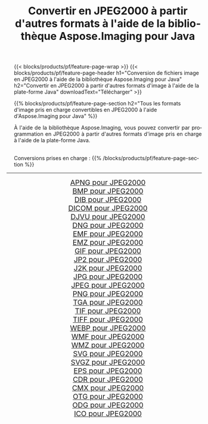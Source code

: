 ﻿---
title: Convertir en JPEG2000 à partir d'autres formats à l'aide de la bibliothèque Aspose.Imaging pour Java 
weight: 3920
url: /fr/java/conversion/to/jpeg2000 
lang: fr
langdirlevel: 2
locales: zh-hans,ja,it,ru,de,es,fr,nl,id,lt,pl,pt,vi,tr,ko,zh-hant,ar,hi,th,sv,cs,uk,he
description: En utilisant Aspose.Imaging, vous pouvez convertir en JPEG2000 à partir d'autres formats en utilisant Java
---

{{< blocks/products/pf/feature-page-wrap >}}
{{< blocks/products/pf/feature-page-header h1="Conversion de fichiers image en JPEG2000 à l'aide de la bibliothèque Aspose.Imaging pour Java" h2="Convertir en JPEG2000 à partir d'autres formats d'image à l'aide de la plate-forme Java" downloadText="Télécharger" >}}


{{% blocks/products/pf/feature-page-section  h2="Tous les formats d'image pris en charge convertibles en JPEG2000 à l'aide d'Aspose.Imaging pour Java" %}}
<p align=justify>À l'aide de la bibliothèque Aspose.Imaging, vous pouvez convertir par programmation en JPEG2000 à partir d'autres formats d'image pris en charge à l'aide de la plate-forme Java.</p>
<br/>
Conversions prises en charge :
{{% /blocks/products/pf/feature-page-section %}}
<div class="container-fluid productfamilypage bg-gray">
    <div class="convertypes bg-gray agp-content section">
        <div class="container">
		<hr style="margin-left:-20px;"/>
		<div class="row other-converters" style="gap: 10px;font-size: 19px;text-align:center;">
		    <div class='col-md-2 other-converter remove-lp remove-rp'><a href="/imaging/fr/java/conversion/apng-to-jpeg2000" style="padding:15px;">APNG pour JPEG2000</a></div>
<div class='col-md-2 other-converter remove-lp remove-rp'><a href="/imaging/fr/java/conversion/bmp-to-jpeg2000" style="padding:15px;">BMP pour JPEG2000</a></div>
<div class='col-md-2 other-converter remove-lp remove-rp'><a href="/imaging/fr/java/conversion/dib-to-jpeg2000" style="padding:15px;">DIB pour JPEG2000</a></div>
<div class='col-md-2 other-converter remove-lp remove-rp'><a href="/imaging/fr/java/conversion/dicom-to-jpeg2000" style="padding:15px;">DICOM pour JPEG2000</a></div>
<div class='col-md-2 other-converter remove-lp remove-rp'><a href="/imaging/fr/java/conversion/djvu-to-jpeg2000" style="padding:15px;">DJVU pour JPEG2000</a></div>
<div class='col-md-2 other-converter remove-lp remove-rp'><a href="/imaging/fr/java/conversion/dng-to-jpeg2000" style="padding:15px;">DNG pour JPEG2000</a></div>
<div class='col-md-2 other-converter remove-lp remove-rp'><a href="/imaging/fr/java/conversion/emf-to-jpeg2000" style="padding:15px;">EMF pour JPEG2000</a></div>
<div class='col-md-2 other-converter remove-lp remove-rp'><a href="/imaging/fr/java/conversion/emz-to-jpeg2000" style="padding:15px;">EMZ pour JPEG2000</a></div>
<div class='col-md-2 other-converter remove-lp remove-rp'><a href="/imaging/fr/java/conversion/gif-to-jpeg2000" style="padding:15px;">GIF pour JPEG2000</a></div>
<div class='col-md-2 other-converter remove-lp remove-rp'><a href="/imaging/fr/java/conversion/jp2-to-jpeg2000" style="padding:15px;">JP2 pour JPEG2000</a></div>
<div class='col-md-2 other-converter remove-lp remove-rp'><a href="/imaging/fr/java/conversion/j2k-to-jpeg2000" style="padding:15px;">J2K pour JPEG2000</a></div>
<div class='col-md-2 other-converter remove-lp remove-rp'><a href="/imaging/fr/java/conversion/jpg-to-jpeg2000" style="padding:15px;">JPG pour JPEG2000</a></div>
<div class='col-md-2 other-converter remove-lp remove-rp'><a href="/imaging/fr/java/conversion/jpeg-to-jpeg2000" style="padding:15px;">JPEG pour JPEG2000</a></div>
<div class='col-md-2 other-converter remove-lp remove-rp'><a href="/imaging/fr/java/conversion/png-to-jpeg2000" style="padding:15px;">PNG pour JPEG2000</a></div>
<div class='col-md-2 other-converter remove-lp remove-rp'><a href="/imaging/fr/java/conversion/tga-to-jpeg2000" style="padding:15px;">TGA pour JPEG2000</a></div>
<div class='col-md-2 other-converter remove-lp remove-rp'><a href="/imaging/fr/java/conversion/tif-to-jpeg2000" style="padding:15px;">TIF pour JPEG2000</a></div>
<div class='col-md-2 other-converter remove-lp remove-rp'><a href="/imaging/fr/java/conversion/tiff-to-jpeg2000" style="padding:15px;">TIFF pour JPEG2000</a></div>
<div class='col-md-2 other-converter remove-lp remove-rp'><a href="/imaging/fr/java/conversion/webp-to-jpeg2000" style="padding:15px;">WEBP pour JPEG2000</a></div>
<div class='col-md-2 other-converter remove-lp remove-rp'><a href="/imaging/fr/java/conversion/wmf-to-jpeg2000" style="padding:15px;">WMF pour JPEG2000</a></div>
<div class='col-md-2 other-converter remove-lp remove-rp'><a href="/imaging/fr/java/conversion/wmz-to-jpeg2000" style="padding:15px;">WMZ pour JPEG2000</a></div>
<div class='col-md-2 other-converter remove-lp remove-rp'><a href="/imaging/fr/java/conversion/svg-to-jpeg2000" style="padding:15px;">SVG pour JPEG2000</a></div>
<div class='col-md-2 other-converter remove-lp remove-rp'><a href="/imaging/fr/java/conversion/svgz-to-jpeg2000" style="padding:15px;">SVGZ pour JPEG2000</a></div>
<div class='col-md-2 other-converter remove-lp remove-rp'><a href="/imaging/fr/java/conversion/eps-to-jpeg2000" style="padding:15px;">EPS pour JPEG2000</a></div>
<div class='col-md-2 other-converter remove-lp remove-rp'><a href="/imaging/fr/java/conversion/cdr-to-jpeg2000" style="padding:15px;">CDR pour JPEG2000</a></div>
<div class='col-md-2 other-converter remove-lp remove-rp'><a href="/imaging/fr/java/conversion/cmx-to-jpeg2000" style="padding:15px;">CMX pour JPEG2000</a></div>
<div class='col-md-2 other-converter remove-lp remove-rp'><a href="/imaging/fr/java/conversion/otg-to-jpeg2000" style="padding:15px;">OTG pour JPEG2000</a></div>
<div class='col-md-2 other-converter remove-lp remove-rp'><a href="/imaging/fr/java/conversion/odg-to-jpeg2000" style="padding:15px;">ODG pour JPEG2000</a></div>
<div class='col-md-2 other-converter remove-lp remove-rp'><a href="/imaging/fr/java/conversion/ico-to-jpeg2000" style="padding:15px;">ICO pour JPEG2000</a></div>
                </div>
        </div>
    </div>
</div>
<br/>

